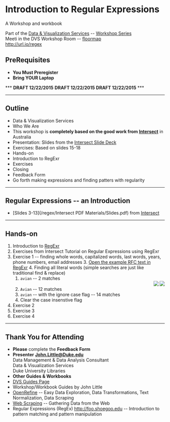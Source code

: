 # Introduction to Regular Expressions
A Workshop and workbook

Part of the [Data & Visualization Services](http://library.duke.edu/data) -- [Workshop Series](http://library.duke.edu/data/news)  
Meeti in the DVS Workshop Room  -- [floormap](http://library.duke.edu/edge/spaces)  
http://url.io/regex  

## PreRequisites
* **You Must Preregister** 
* **Bring YOUR Laptop**

***  **DRAFT  12/22/2015**  **DRAFT  12/22/2015**  **DRAFT  12/22/2015**  ***   

--------

## Outline
* Data & Visualization Services
 * Who We Are
* This workshop is **completely based on the good work from [Intersect](http://www.intersect.org.au/course-resources)** in Australia
 * Presentation:  Slides from the [Intersect Slide Deck](http://www.intersect.org.au/course-resources)
 * Exercises:  Based on slides 15-18
* Hands-on
 * Introduction to RegExr
 * Exercises
* Closing
 * Feedback Form
 * Go forth making expressions and finding patters with regularity

---
 
## Regular Expressions -- an Introduction
* [Slides 3-13](/regex/Intersect PDF Materials/Slides.pdf) from [Intersect](http://www.intersect.org.au/course-resources)
 
---  

## Hands-on

1. Introduction to [RegExr](http://regexr.com)
1. Exercises from Intersect Tutorial on Regular Expressions using RegExr
 2. Exercise 1 -- finding whole words, capitalized words, last words, years, phone numbers, email addresses
    3. [Open the example RFC text in RegExr](http://www.regexr.com/3c7gi) 
    4. Finding all literal words  (simple searches are just like traditional find & replace)
       1. `avian` -- 2 matches   
	   <img align=right src="http://www.clipular.com/c/6697213840326656.png?k=Sr4JJIBaQIQrFV_e22vdal35gLk"> &nbsp; &nbsp; <img align=right src="http://www.clipular.com/c/5482778819821568.png?k=0ABAsScKdMlMhm02iRyZaI6HTFo">
       2. `Avian` -- 12 matches
       3. `avian` -- with the ignore case flag -- 14 matches
       4. Clear the case insenstive flag
 3. Exercise 2
 4. Exercise 3
 5. Exercise 4

---  

## Thank You for Attending

* **Please** complete the **Feedback Form**
* **Presenter**
**John.Little@Duke.edu**   
Data Management & Data Analysis Consultant   
Data & Visualization Services   
Duke University Libraries   
* **Other Guides & Workbooks**
 * [DVS Guides Page](http://library.duke.edu/data/guides)
 * Workshop/Workbook Guides by John Little
  * [OpenRefine](http://v.gd/openrefine) -- Easy Data Exploration, Data Transformations, Text Normalization, Data Scraping
  * [Web Scraping](http://v.gd/webscrapting) -- Gathering Data from the Web
  * Regular Expressions (RegEx) http://foo.shoegoo.edu  -- Introduction to pattern matching and pattern manipulation



   





